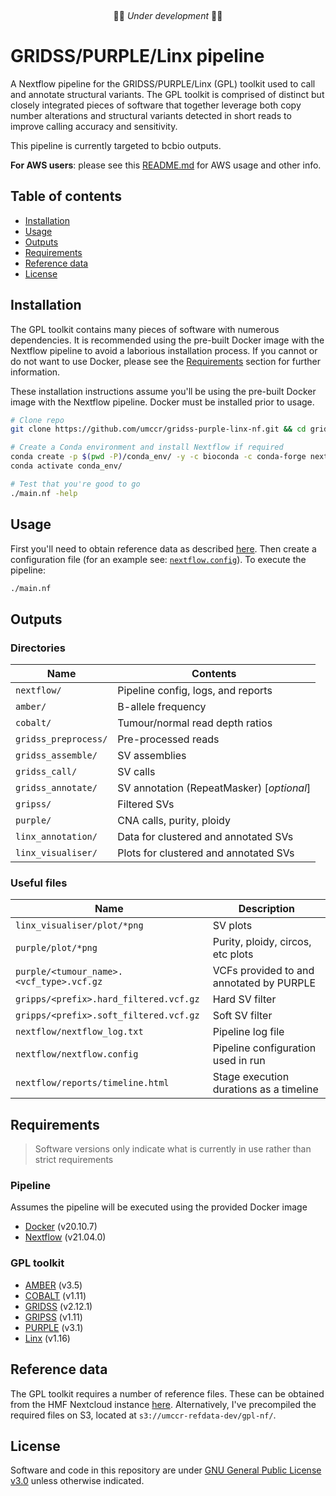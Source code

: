 &nbsp;
&nbsp;
&nbsp;
<p align="center">
🚧🚨 <em>Under development</em> 🚨🚧
</p>

# GRIDSS/PURPLE/Linx pipeline
A Nextflow pipeline for the GRIDSS/PURPLE/Linx (GPL) toolkit used to call and annotate structural variants. The GPL toolkit
is comprised of distinct but closely integrated pieces of software that together leverage both copy number alterations and
structural variants detected in short reads to improve calling accuracy and sensitivity.

This pipeline is currently targeted to bcbio outputs.

**For AWS users**: please see this [README.md](deployment/README.md) for AWS usage and other info.

## Table of contents
* [Installation](#installation)
* [Usage](#usage)
* [Outputs](#outputs)
* [Requirements](#requirements)
* [Reference data](#reference-data)
* [License](#license)

## Installation
The GPL toolkit contains many pieces of software with numerous dependencies. It is recommended using the pre-built Docker
image with the Nextflow pipeline to avoid a laborious installation process. If you cannot or do not want to use Docker,
please see the [Requirements](#requirements) section for further information.

These installation instructions assume you'll be using the pre-built Docker image with the Nextflow pipeline. Docker must be
installed prior to usage.
```bash
# Clone repo
git clone https://github.com/umccr/gridss-purple-linx-nf.git && cd gridss-purple-linx-nf/

# Create a Conda environment and install Nextflow if required
conda create -p $(pwd -P)/conda_env/ -y -c bioconda -c conda-forge nextflow
conda activate conda_env/

# Test that you're good to go
./main.nf -help
```

## Usage
First you'll need to obtain reference data as described [here](#reference-data). Then create a configuration file (for
an example see: [`nextflow.config`](nextflow.config)). To execute the pipeline:
```bash
./main.nf
```

## Outputs
### Directories
| Name                  | Contents                                  |
| ---                   | ---                                       |
| `nextflow/`           | Pipeline config, logs, and reports        |
| `amber/`              | B-allele frequency                        |
| `cobalt/`             | Tumour/normal read depth ratios           |
| `gridss_preprocess/`  | Pre-processed reads                       |
| `gridss_assemble/`    | SV assemblies                             |
| `gridss_call/`        | SV calls                                  |
| `gridss_annotate/`    | SV annotation (RepeatMasker) [*optional*] |
| `gripss/`             | Filtered SVs                              |
| `purple/`             | CNA calls, purity, ploidy                 |
| `linx_annotation/`    | Data for clustered and annotated SVs      |
| `linx_visualiser/`    | Plots for clustered and annotated SVs     |

### Useful files
| Name                                      | Description                               |
| ---                                       | ---                                       |
| `linx_visualiser/plot/*png`               | SV plots                                  |
| `purple/plot/*png`                        | Purity, ploidy, circos, etc plots         |
| `purple/<tumour_name>.<vcf_type>.vcf.gz`  | VCFs provided to and annotated by PURPLE  |
| `gripps/<prefix>.hard_filtered.vcf.gz`    | Hard SV filter                            |
| `gripps/<prefix>.soft_filtered.vcf.gz`    | Soft SV filter                            |
| `nextflow/nextflow_log.txt`               | Pipeline log file                         |
| `nextflow/nextflow.config`                | Pipeline configuration used in run        |
| `nextflow/reports/timeline.html`          | Stage execution durations as a timeline   |

## Requirements
> Software versions only indicate what is currently in use rather than  strict requirements
### Pipeline
Assumes the pipeline will be executed using the provided Docker image
* [Docker](https://www.docker.com/get-started) (v20.10.7)
* [Nextflow](https://www.nextflow.io/) (v21.04.0)

### GPL toolkit
* [AMBER](https://github.com/hartwigmedical/hmftools/blob/master/amber/) (v3.5)
* [COBALT](https://github.com/hartwigmedical/hmftools/blob/master/cobalt/) (v1.11)
* [GRIDSS](https://github.com/PapenfussLab/gridss) (v2.12.1)
* [GRIPSS](https://github.com/hartwigmedical/hmftools/blob/master/gripss/) (v1.11)
* [PURPLE](https://github.com/hartwigmedical/hmftools/blob/master/purple/) (v3.1)
* [Linx](https://github.com/hartwigmedical/hmftools/blob/master/linx/) (v1.16)

## Reference data
The GPL toolkit requires a number of reference files. These can be obtained from the HMF Nextcloud instance
[here](https://nextcloud.hartwigmedicalfoundation.nl/s/LTiKTd8XxBqwaiC?path=%2FHMFTools-Resources). Alternatively, I've
precompiled the required files on S3, located at `s3://umccr-refdata-dev/gpl-nf/`.

## License
Software and code in this repository are under [GNU General Public License
v3.0](https://www.gnu.org/licenses/gpl-3.0.en.html) unless otherwise indicated.
